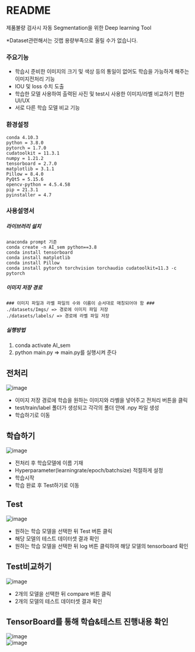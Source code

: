 
# README

제품불량 검사시 자동 Segmentation을 위한 Deep learning Tool  

*Dataset관련해서는 깃랩 용량부족으로 올릴 수가 없습니다.  

### 주요기능 
- 학습시 준비한 이미지의 크기 및 색상 등의 통일이 없어도 학습을 가능하게 해주는 이미지전처리 기능
- IOU 및 loss 수치 도출 
- 학습한 모델 사용하여 출력된 사진 및 test시 사용한 이미지/라벨 비교하기 편한 UI/UX  
- 서로 다른 학습 모델 비교 기능


### 환경설정
```
conda 4.10.3
python = 3.8.0
pytorch = 1.7.0
cudatoolkit = 11.3.1
numpy = 1.21.2 
tensorboard = 2.7.0
matplotlib = 3.1.1
Pillow = 8.4.0
PyQt5 = 5.15.6
opencv-python = 4.5.4.58
pip = 21.3.1
pyinstaller = 4.7
```


### 사용설명서
##### 라이브러리 설치
``` 
anaconda prompt 기준
conda create -n AI_sem python==3.8
conda install tensorboard 
conda install matplotlib
conda install Pillow
conda install pytorch torchvision torchaudio cudatoolkit=11.3 -c pytorch
```

##### 이미지 저장 경로 
``` 
### 이미지 파일과 라벨 파일의 수와 이름이 순서대로 매칭되어야 함 ###
./datasets/Imgs/ => 경로에 이미지 파일 저장
./datasets/labels/ => 경로에 라벨 파일 저장
```

##### 실행방법 
1. conda activate AI_sem
2. python main.py => main.py를 실행시켜 준다 


## 전처리 
![image](/uploads/d7f4d2c1803392297ddc8b594ef67fb1/image.png)
- 이미지 저장 경로에 학습을 원하는 이미지와 라벨을 넣어주고 전처리 버튼을 클릭
- test/train/label 폴더가 생성되고 각각의 폴더 안에 .npy 파일 생성
- 학습하기로 이동



## 학습하기  
![image](/uploads/bd32c9c31aa426e2e71ccbf2a7932138/image.png)
- 전처리 후 학습모델에 이름 기재
- Hyperparameter(learningrate/epoch/batchsize) 적절하게 설정
- 학습시작 
- 학습 완료 후 Test하기로 이동 


## Test
![image](/uploads/e9f3678dd2514bc0cb6fb8dc1fb19024/image.png)
- 원하는 학습 모델을 선택한 뒤 Test 버튼 클릭
- 해당 모델의 테스트 데이터셋 결과 확인
- 원하는 학습 모델을 선택한 뒤 log 버튼 클릭하여 해당 모델의 tensorboard 확인



## Test비교하기
![image](/uploads/05a9d216ecf6c00e1078660249b18e00/image.png)
- 2개의 모델을 선택한 뒤 compare 버튼 클릭
- 2개의 모델의 테스트 데이터셋 결과 확인


## TensorBoard를 통해 학습&테스트 진행내용 확인  
![image](/uploads/0c7945353cdc7a62ad762ca4d6256fb3/image.png)  
![image](/uploads/1dd7c6d86720697698e41ef75fd87e66/image.png)

